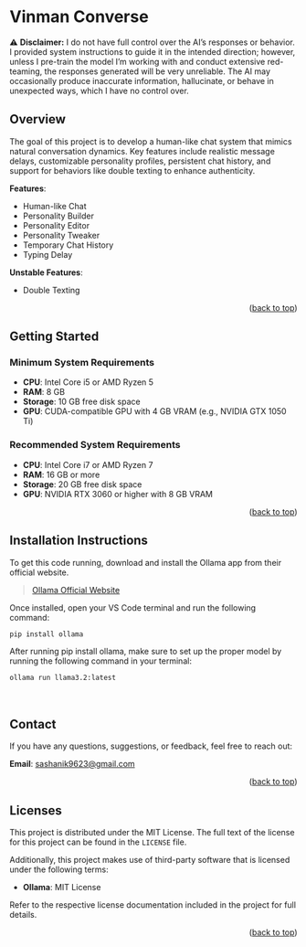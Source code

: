 <a id="readme-top"></a>

# Vinman Converse

⚠️
**Disclaimer:**
I do not have full control over the AI’s responses or behavior. I provided system instructions to guide it in the intended direction; however, unless I pre-train the model I’m working with and conduct extensive red-teaming, the responses generated will be very unreliable. The AI may occasionally produce inaccurate information, hallucinate, or behave in unexpected ways, which I have no control over.

</div>

## Overview

The goal of this project is to develop a human-like chat system that mimics natural conversation dynamics. Key features include realistic message delays, customizable personality profiles, persistent chat history, and support for behaviors like double texting to enhance authenticity.

**Features**:

- Human-like Chat
- Personality Builder
- Personality Editor
- Personality Tweaker
- Temporary Chat History
- Typing Delay

**Unstable Features**:
- Double Texting

<p align="right">(<a href="#readme-top">back to top</a>)</p>

## Getting Started

### Minimum System Requirements

- **CPU**: Intel Core i5 or AMD Ryzen 5  
- **RAM**: 8 GB  
- **Storage**: 10 GB free disk space  
- **GPU**: CUDA-compatible GPU with 4 GB VRAM (e.g., NVIDIA GTX 1050 Ti)  

### Recommended System Requirements

- **CPU**: Intel Core i7 or AMD Ryzen 7  
- **RAM**: 16 GB or more  
- **Storage**: 20 GB free disk space  
- **GPU**: NVIDIA RTX 3060 or higher with 8 GB VRAM  

<p align="right">(<a href="#readme-top">back to top</a>)</p>

## Installation Instructions

To get this code running, download and install the Ollama app from their official website.

>[Ollama Official Website](https://ollama.com/)

Once installed, open your VS Code terminal and run the following command:
```bash
pip install ollama
```

After running pip install ollama, make sure to set up the proper model by running the following command in your terminal:
```bash
ollama run llama3.2:latest
```
<br>

## Contact

If you have any questions, suggestions, or feedback, feel free to reach out:

**Email**: [sashanik9623@gmail.com](mailto:sashanik9623@gmail.com)

<p align="right">(<a href="#readme-top">back to top</a>)</p>

## Licenses

This project is distributed under the MIT License. The full text of the license for this project can be found in the `LICENSE` file.

Additionally, this project makes use of third-party software that is licensed under the following terms:

- **Ollama**: MIT License

Refer to the respective license documentation included in the project for full details.

<p align="right">(<a href="#readme-top">back to top</a>)</p>